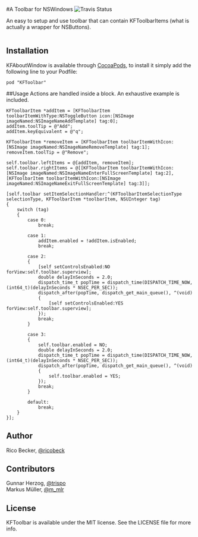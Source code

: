 #A Toolbar for NSWindows
![Travis Status](https://travis-ci.org/ricobeck/KFToolbar.png?branch=master)

An easy to setup and use toolbar that can contain KFToolbarItems (what is actually a wrapper for NSButtons).

![<Display Name>](<http://dl.dropbox.com/u/18869578/Screenshots/11lh8w2d~22s.png>)

## Installation

KFAboutWindow is available through [CocoaPods](http://cocoapods.org), to install
it simply add the following line to your Podfile:

    pod "KFToolbar"

##Usage
Actions are handled inside a block.
An exhaustive example is included.


    KFToolbarItem *addItem = [KFToolbarItem toolbarItemWithType:NSToggleButton icon:[NSImage imageNamed:NSImageNameAddTemplate] tag:0];
    addItem.toolTip = @"Add";
    addItem.keyEquivalent = @"q";
    
    KFToolbarItem *removeItem = [KFToolbarItem toolbarItemWithIcon:[NSImage imageNamed:NSImageNameRemoveTemplate] tag:1];
    removeItem.toolTip = @"Remove";
    
    self.toolbar.leftItems = @[addItem, removeItem];
    self.toolbar.rightItems = @[[KFToolbarItem toolbarItemWithIcon:[NSImage imageNamed:NSImageNameEnterFullScreenTemplate] tag:2], [KFToolbarItem toolbarItemWithIcon:[NSImage imageNamed:NSImageNameExitFullScreenTemplate] tag:3]];
    
    [self.toolbar setItemSelectionHandler:^(KFToolbarItemSelectionType selectionType, KFToolbarItem *toolbarItem, NSUInteger tag)
    {
        switch (tag)
        {
            case 0:
                break;
            
            case 1:
                addItem.enabled = !addItem.isEnabled;
                break;

            case 2:
            {
                [self setControlsEnabled:NO forView:self.toolbar.superview];
                double delayInSeconds = 2.0;
                dispatch_time_t popTime = dispatch_time(DISPATCH_TIME_NOW, (int64_t)(delayInSeconds * NSEC_PER_SEC));
                dispatch_after(popTime, dispatch_get_main_queue(), ^(void)
                {
                    [self setControlsEnabled:YES forView:self.toolbar.superview];
                });
                break;
            }
                
            case 3:
            {
                self.toolbar.enabled = NO;
                double delayInSeconds = 2.0;
                dispatch_time_t popTime = dispatch_time(DISPATCH_TIME_NOW, (int64_t)(delayInSeconds * NSEC_PER_SEC));
                dispatch_after(popTime, dispatch_get_main_queue(), ^(void)
                {
                    self.toolbar.enabled = YES;
                });
                break;
            }

            default:
                break;
        }
    }];
    
## Author

Rico Becker, [@ricobeck][1]

## Contributors

Gunnar Herzog, [@trispo][2]  
Markus Müller, [@m_mlr][3]

## License

KFToolbar is available under the MIT license. See the LICENSE file for more info.

[1]: http://twitter.com/ricobeck        "@ricobeck"
[2]: http://twitter.com/trispo          "@trispo"
[3]: http://twitter.com/m_mlr          "@m_mlr"